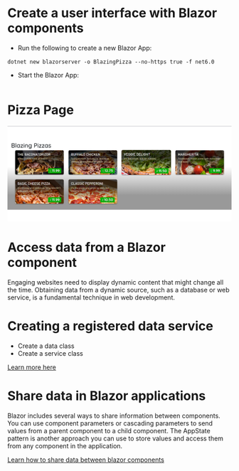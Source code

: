 
# Create a user interface with Blazor components

- Run the following to create a new Blazor App:

```
dotnet new blazorserver -o BlazingPizza --no-https true -f net6.0
```

- Start the Blazor App:

```dotnet watch
```

# Pizza Page
![pizza page image](pizza.png)

# Access data from a Blazor component
Engaging websites need to display dynamic content that might change all the time. Obtaining data from a dynamic source, such as a database or web service, is a fundamental technique in web development.

# Creating a registered data service
- Create a data class
- Create a service class

[Learn more here](https://learn.microsoft.com/en-us/training/modules/interact-with-data-blazor-web-apps/4-access-data-from-blazor-components)


# Share data in Blazor applications
Blazor includes several ways to share information between components. You can use component parameters or cascading parameters to send values from a parent component to a child component. The AppState pattern is another approach you can use to store values and access them from any component in the application.

[Learn how to share data between blazor components](https://learn.microsoft.com/en-us/training/modules/interact-with-data-blazor-web-apps/6-share-data-in-blazor-applications)


